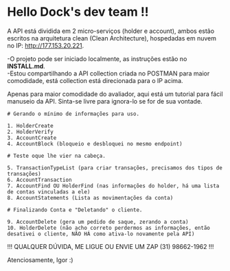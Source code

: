 <h1>Hello Dock's dev team !!</h1>

A API está dividida em 2 micro-serviços (holder e account), ambos estão escritos na arquitetura clean (Clean Architecture), hospedadas em nuvem no IP: http://177.153.20.221.

-O projeto pode ser iniciado localmente, as instruções estão no <b>INSTALL.md</b>.</br>
-Estou compartilhando a API collection criada no POSTMAN para maior comodidade, está collection está direcionada para o IP acima.

Apenas para maior comodidade do avaliador, aqui está um tutorial para fácil manuseio da API.
Sinta-se livre para ignora-lo se for de sua vontade.

    # Gerando o mínimo de informações para uso.

    1. HolderCreate
    2. HolderVerify
    3. AccountCreate
    4. AccountBlock (bloqueio e desbloquei no mesmo endpoint)

    # Teste oque lhe vier na cabeça.

    5. TransactionTypeList (para criar transações, precisamos dos tipos de transações)
    6. AccountTransaction
    7. AccountFind OU HolderFind (nas informações do holder, há uma lista de contas vinculadas a ele)
    8. AccountStatements (Lista as movimentações da conta)

    # Finalizando Conta e "Deletando" o cliente.

    9. AccountDelete (gera um pedido de saque, zerando a conta)
    10. HolderDelete (não acho correto perdermos as informações, então desativei o cliente, NÃO HÁ como ativa-lo novamente pela API)    
    
!!! QUALQUER DÚVIDA, ME LIGUE OU ENVIE UM ZAP (31) 98662-1962 !!!

Atenciosamente, Igor :) 
